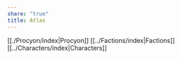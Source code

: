 ```yaml
---
share: "true"
title: Atlas
---
```

[[./Procyon/index|Procyon]]
[[../Factions/index|Factions]]
[[../Characters/index|Characters]]